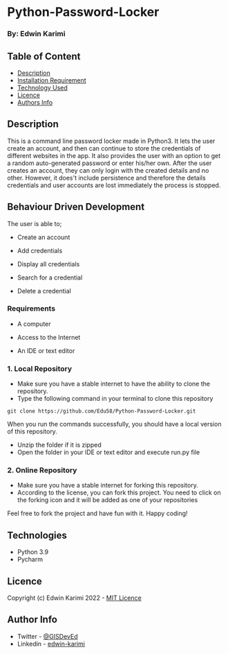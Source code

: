 # Python-Password-Locker

### By: Edwin Karimi

## Table of Content

- [Description](#description)
- [Installation Requirement](#usage)
- [Technology Used](#technologies)
- [Licence](#licence)
- [Authors Info](#author-info)

## Description

This is a command line password locker made in Python3. It lets the user create an account, and then can continue to store the credentials of different websites in the app. It also provides the user with an option to get a random auto-generated password or enter his/her own. After the user creates an account, they can only login with the created details and no other. However, it does't include persistence and therefore the details credentials and user accounts are lost immediately the process is stopped.  


## Behaviour Driven Development

The user is able to;

- Create an account

- Add credentials
- Display all credentials

- Search for a credential
- Delete a credential


### Requirements

- A computer

- Access to the Internet
- An IDE or text editor

### 1. Local Repository

- Make sure you have a stable internet to have the ability to clone the repository.
- Type the following command in your terminal to clone this repository

```
git clone https://github.com/Edu58/Python-Password-Locker.git
```

When you run the commands successfully, you should have a local version of this repository.

- Unzip the folder if it is zipped
- Open the folder in your IDE or text editor and execute run.py file


### 2. Online Repository

- Make sure you have a stable internet for forking this repository.
- According to the license, you can fork this project. You need to click on the forking icon and it will be added as one of your repositories

Feel free to fork the project and have fun with it. Happy coding!

## Technologies

- Python 3.9
- Pycharm

## Licence

Copyright (c) Edwin Karimi 2022 - [MIT Licence](LICENSE)

## Author Info

- Twitter - [@GISDevEd](https://twitter.com/GISDevEd)
- Linkedin - [edwin-karimi](https://www.linkedin.com/in/edwin-karimi/)
